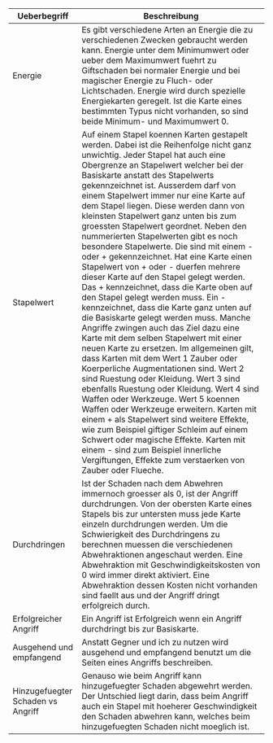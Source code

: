 | Ueberbegriff | Beschreibung |
| --- | --- |
| Energie | Es gibt verschiedene Arten an Energie die zu verschiedenen Zwecken gebraucht werden kann. Energie unter dem Minimumwert oder ueber dem Maximumwert fuehrt zu Giftschaden bei normaler Energie und bei magischer Energie zu Fluch- oder Lichtschaden. Energie wird durch spezielle Energiekarten geregelt. Ist die Karte eines bestimmten Typus nicht vorhanden, so sind beide Minimum- und Maximumwert 0. |
| Stapelwert | Auf einem Stapel koennen Karten gestapelt werden. Dabei ist die Reihenfolge nicht ganz unwichtig. Jeder Stapel hat auch eine Obergrenze an Stapelwert welcher bei der Basiskarte anstatt des Stapelwerts gekennzeichnet ist. Ausserdem darf von einem Stapelwert immer nur eine Karte auf dem Stapel liegen. Diese werden dann von kleinsten Stapelwert ganz unten bis zum groessten Stapelwert geordnet. Neben den nummerierten Stapelwerten gibt es noch besondere Stapelwerte. Die sind mit einem - oder + gekennzeichnet. Hat eine Karte einen Stapelwert von + oder - duerfen mehrere dieser Karte auf den Stapel gelegt werden. Das + kennzeichnet, dass die Karte oben auf den Stapel gelegt werden muss. Ein - kennzeichnet, dass die Karte ganz unten auf die Basiskarte gelegt werden muss. Manche Angriffe zwingen auch das Ziel dazu eine Karte mit dem selben Stapelwert mit einer neuen Karte zu ersetzen. Im allgemeinen gilt, dass Karten mit dem Wert 1 Zauber oder Koerperliche Augmentationen sind. Wert 2 sind Ruestung oder Kleidung. Wert 3 sind ebenfalls Ruestung oder Kleidung. Wert 4 sind Waffen oder Werkzeuge. Wert 5 koennen Waffen oder Werkzeuge erweitern. Karten mit einem + als Stapelwert sind weitere Effekte, wie zum Beispiel giftiger Schleim auf einem Schwert oder magische Effekte. Karten mit einem - sind zum Beispiel innerliche Vergiftungen, Effekte zum verstaerken von Zauber oder Flueche. |
| Durchdringen | Ist der Schaden nach dem Abwehren immernoch groesser als 0, ist der Angriff durchdrungen. Von der obersten Karte eines Stapels bis zur untersten muss jede Karte einzeln durchdrungen werden. Um die Schwierigkeit des Durchdringens zu berechnen muessen die verschiedenen Abwehraktionen angeschaut werden. Eine Abwehraktion mit Geschwindigkeitskosten von 0 wird immer direkt aktiviert. Eine Abwehraktion dessen Kosten nicht vorhanden sind faellt aus und der Angriff dringt erfolgreich durch. |
| Erfolgreicher Angriff | Ein Angriff ist Erfolgreich wenn ein Angriff durchdringt bis zur Basiskarte. |
| Ausgehend und empfangend | Anstatt Gegner und ich zu nutzen wird ausgehend und empfangend benutzt um die Seiten eines Angriffs beschreiben. |
| Hinzugefuegter Schaden vs Angriff | Genauso wie beim Angriff kann hinzugefuegter Schaden abgewehrt werden. Der Untschied liegt darin, dass beim Angriff auch ein Stapel mit hoeherer Geschwindigkeit den Schaden abwehren kann, welches beim hinzugefuegten Schaden nicht moeglich ist. |